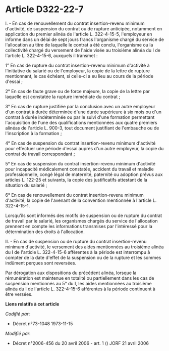 # Article D322-22-7

I. - En cas de renouvellement du contrat insertion-revenu minimum d'activité, de suspension du contrat ou de rupture
anticipée, notamment en application du premier alinéa de l'article L. 322-4-15-5, l'employeur en informe dans un délai de
sept jours francs l'organisme chargé du service de l'allocation au titre de laquelle le contrat a été conclu, l'organisme ou
la collectivité chargé du versement de l'aide visée au troisième alinéa du I de l'article L. 322-4-15-6, auxquels il
transmet :

1° En cas de rupture du contrat insertion-revenu minimum d'activité à l'initiative du salarié ou de l'employeur, la copie de
la lettre de rupture mentionnant, le cas échéant, si celle-ci a eu lieu au cours de la période d'essai ;

2° En cas de faute grave ou de force majeure, la copie de la lettre par laquelle est constatée la rupture immédiate du
contrat ;

3° En cas de rupture justifiée par la conclusion avec un autre employeur d'un contrat à durée déterminée d'une durée
supérieure à six mois ou d'un contrat à durée indéterminée ou par le suivi d'une formation permettant l'acquisition de l'une
des qualifications mentionnées aux quatre premiers alinéas de l'article L. 900-3, tout document justifiant de l'embauche ou
de l'inscription à la formation ;

4° En cas de suspension du contrat insertion-revenu minimum d'activité pour effectuer une période d'essai auprès d'un autre
employeur, la copie du contrat de travail correspondant ;

5° En cas de suspension du contrat insertion-revenu minimum d'activité pour incapacité médicalement constatée, accident du
travail et maladie professionnelle, congé légal de maternité, paternité ou adoption prévus aux articles L. 122-25 et
suivants, la copie des justificatifs attestant de la situation du salarié ;

6° En cas de renouvellement du contrat insertion-revenu minimum d'activité, la copie de l'avenant de la convention mentionnée
à l'article L. 322-4-15-1.

Lorsqu'ils sont informés des motifs de suspension ou de rupture du contrat de travail par le salarié, les organismes chargés
du service de l'allocation prennent en compte les informations transmises par l'intéressé pour la détermination des droits à
l'allocation.

II. - En cas de suspension ou de rupture du contrat insertion-revenu minimum d'activité, le versement des aides mentionnées
au troisième alinéa du I de l'article L. 322-4-15-6 afférentes à la période est interrompu à compter de la date d'effet de la
suspension ou de la rupture et les sommes indûment perçues sont reversées.

Par dérogation aux dispositions du précédent alinéa, lorsque la rémunération est maintenue en totalité ou partiellement dans
les cas de suspension mentionnés au 5° du I, les aides mentionnées au troisième alinéa du I de l'article L. 322-4-15-6
afférentes à la période continuent à être versées.

**Liens relatifs à cet article**

_Codifié par_:

  - Décret n°73-1048 1973-11-15

_Modifié par_:

  - Décret n°2006-456 du 20 avril 2006 - art. 1 () JORF 21 avril 2006
